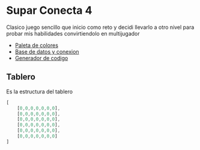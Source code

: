 # Supar Conecta 4
Clasico juego sencillo que inicio como reto y decidi llevarlo a otro nivel para probar mis habilidades convirtiendolo en multijugador

- [Paleta de colores](https://coolors.co/palette/ef476f-ffd166-06d6a0-118ab2-073b4c)
- [Base de datos y conexion](https://firebase.google.com/?hl=es)
- [Generador de codigo](https://uicolors.app/edit?sv1=tarawera:50-e9fffe/100-c8fffe/200-98fffd/300-51feff/400-03f1ff/500-00d2f4/600-00a6cc/700-0083a4/800-066984/900-073b4c;blue-chill:50-edfcfe/100-d1f6fc/200-a9ecf8/300-6edcf2/400-2cc2e4/500-10a5ca/600-118ab2/700-146a8a/800-1a5770/900-1a485f;caribbean-green:50-ebfef6/100-cefde8/200-a2f8d6/300-66efc3/400-2adda9/500-06d6a0/600-009f77/700-007f63/800-00654f/900-025243;golden-tainoi:50-fffaeb/100-fff0c6/200-ffdf88/300-ffd166/400-ffb220/500-f98f07/600-dd6802/700-b74706/800-94360c/900-7a2e0d;french-rose:50-fff1f3/100-fee5e9/200-fdced7/300-faa7b7/400-f77591/500-ef476f/600-db2357/700-b9174a/800-9b1644/900-85163f)

## Tablero
Es la estructura del tablero
```js
[
	[0,0,0,0,0,0,0],
	[0,0,0,0,0,0,0],
	[0,0,0,0,0,0,0],
	[0,0,0,0,0,0,0],
	[0,0,0,0,0,0,0],
	[0,0,0,0,0,0,0]
]
```